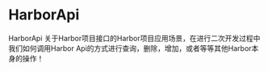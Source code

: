 # HarborApi
HarborApi  关于Harbor项目接口的Harbor项目应用场景，在进行二次开发过程中我们如何调用Harbor Api的方式进行查询，删除，增加，或者等等其他Harbor本身的操作！
